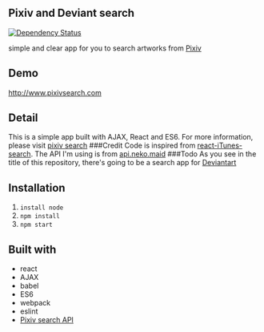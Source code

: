 ## Pixiv and Deviant search
[![Dependency Status](https://david-dm.org/johanye/PixivDeviantSearch.svg)](https://david-dm.org/johanye/PixivDeviantSearch)

simple and clear app for you to search artworks from [Pixiv](http://www.pixiv.net/)

## Demo

http://www.pixivsearch.com

## Detail
This is a simple app built with AJAX, React and ES6. For more information, please visit [pixiv search](http://johanyehang.com/#/portfolio/pixivsearch)
###Credit
 Code is inspired from [react-iTunes-search](https://github.com/LeoAJ/react-iTunes-search). The API I'm using is from [api.neko.maid](http://api.neko.maid.tw/)
###Todo
 As you see in the title of this repository, there's going to be a search app for [Deviantart](http://www.deviantart.com/)


## Installation

1. `install node`
2. `npm install`
3. `npm start`

## Built with

* react
* AJAX
* babel
* ES6
* webpack
* eslint
* [Pixiv search API](http://api.neko.maid.tw/)